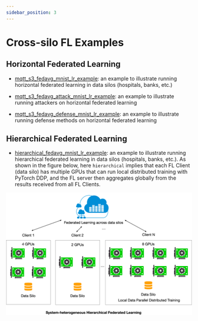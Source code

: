 ```yaml
---
sidebar_position: 3
---
```



# Cross-silo FL Examples

## Horizontal Federated Learning

- [mqtt_s3_fedavg_mnist_lr_example](./mqtt_s3_fedavg_mnist_lr_example.md): an example to illustrate running horizontal federated learning in data silos (hospitals, banks, etc.)

- [mqtt_s3_fedavg_attack_mnist_lr_example](./mqtt_s3_fedavg_attack_mnist_lr_example.md): an example to illustrate running attackers on horizontal federated learning

- [mqtt_s3_fedavg_defense_mnist_lr_example](./mqtt_s3_fedavg_defense_mnist_lr_example.md): an example to illustrate running defense methods on horizontal federated learning

## Hierarchical Federated Learning

- [hierarchical_fedavg_mnist_lr_example](./mqtt_s3_fedavg_hierarchical_mnist_lr_example.md): an example to illustrate running hierarchical federated learning in data silos (hospitals, banks, etc.). 
As shown in the figure below, here `hierarchical` implies that each FL Client (data silo) has multiple GPUs that can run local distributed training with PyTorch DDP, and the FL server then aggregates globally from the results received from all FL Clients. 

![./../_static/image/cross-silo-hi.png](./../../_static/image/cross-silo-hi.png)
